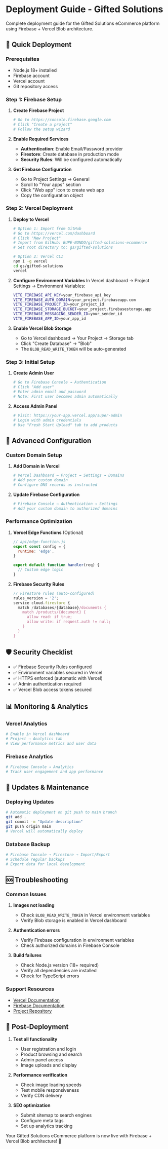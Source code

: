 # Deployment Guide - Gifted Solutions

Complete deployment guide for the Gifted Solutions eCommerce platform using Firebase + Vercel Blob architecture.

## 🚀 Quick Deployment

### Prerequisites
- Node.js 18+ installed
- Firebase account
- Vercel account
- Git repository access

### Step 1: Firebase Setup

1. **Create Firebase Project**
   ```bash
   # Go to https://console.firebase.google.com
   # Click "Create a project"
   # Follow the setup wizard
   ```

2. **Enable Required Services**
   - **Authentication**: Enable Email/Password provider
   - **Firestore**: Create database in production mode
   - **Security Rules**: Will be configured automatically

3. **Get Firebase Configuration**
   - Go to Project Settings → General
   - Scroll to "Your apps" section
   - Click "Web app" icon to create web app
   - Copy the configuration object

### Step 2: Vercel Deployment

1. **Deploy to Vercel**
   ```bash
   # Option 1: Import from GitHub
   # Go to https://vercel.com/dashboard
   # Click "New Project"
   # Import from GitHub: BUPE-NONDO/gifted-solutions-ecommerce
   # Set root directory to: gs/gifted-solutions
   
   # Option 2: Vercel CLI
   npm i -g vercel
   cd gs/gifted-solutions
   vercel
   ```

2. **Configure Environment Variables**
   In Vercel dashboard → Project Settings → Environment Variables:
   ```bash
   VITE_FIREBASE_API_KEY=your_firebase_api_key
   VITE_FIREBASE_AUTH_DOMAIN=your_project.firebaseapp.com
   VITE_FIREBASE_PROJECT_ID=your_project_id
   VITE_FIREBASE_STORAGE_BUCKET=your_project.firebasestorage.app
   VITE_FIREBASE_MESSAGING_SENDER_ID=your_sender_id
   VITE_FIREBASE_APP_ID=your_app_id
   ```

3. **Enable Vercel Blob Storage**
   - Go to Vercel dashboard → Your Project → Storage tab
   - Click "Create Database" → "Blob"
   - The `BLOB_READ_WRITE_TOKEN` will be auto-generated

### Step 3: Initial Setup

1. **Create Admin User**
   ```bash
   # Go to Firebase Console → Authentication
   # Click "Add user"
   # Enter admin email and password
   # Note: First user becomes admin automatically
   ```

2. **Access Admin Panel**
   ```bash
   # Visit: https://your-app.vercel.app/super-admin
   # Login with admin credentials
   # Use "Fresh Start Upload" tab to add products
   ```

## 🔧 Advanced Configuration

### Custom Domain Setup

1. **Add Domain in Vercel**
   ```bash
   # Vercel Dashboard → Project → Settings → Domains
   # Add your custom domain
   # Configure DNS records as instructed
   ```

2. **Update Firebase Configuration**
   ```bash
   # Firebase Console → Authentication → Settings
   # Add your custom domain to authorized domains
   ```

### Performance Optimization

1. **Vercel Edge Functions** (Optional)
   ```javascript
   // api/edge-function.js
   export const config = {
     runtime: 'edge',
   }
   
   export default function handler(req) {
     // Custom edge logic
   }
   ```

2. **Firebase Security Rules**
   ```javascript
   // Firestore rules (auto-configured)
   rules_version = '2';
   service cloud.firestore {
     match /databases/{database}/documents {
       match /products/{document} {
         allow read: if true;
         allow write: if request.auth != null;
       }
     }
   }
   ```

## 🛡️ Security Checklist

- ✅ Firebase Security Rules configured
- ✅ Environment variables secured in Vercel
- ✅ HTTPS enforced (automatic with Vercel)
- ✅ Admin authentication required
- ✅ Vercel Blob access tokens secured

## 📊 Monitoring & Analytics

### Vercel Analytics
```bash
# Enable in Vercel dashboard
# Project → Analytics tab
# View performance metrics and user data
```

### Firebase Analytics
```bash
# Firebase Console → Analytics
# Track user engagement and app performance
```

## 🔄 Updates & Maintenance

### Deploying Updates
```bash
# Automatic deployment on git push to main branch
git add .
git commit -m "Update description"
git push origin main
# Vercel will automatically deploy
```

### Database Backup
```bash
# Firebase Console → Firestore → Import/Export
# Schedule regular backups
# Export data for local development
```

## 🆘 Troubleshooting

### Common Issues

1. **Images not loading**
   - Check `BLOB_READ_WRITE_TOKEN` in Vercel environment variables
   - Verify Blob storage is enabled in Vercel dashboard

2. **Authentication errors**
   - Verify Firebase configuration in environment variables
   - Check authorized domains in Firebase Console

3. **Build failures**
   - Check Node.js version (18+ required)
   - Verify all dependencies are installed
   - Check for TypeScript errors

### Support Resources
- [Vercel Documentation](https://vercel.com/docs)
- [Firebase Documentation](https://firebase.google.com/docs)
- [Project Repository](https://github.com/BUPE-NONDO/gifted-solutions-ecommerce)

## 🎯 Post-Deployment

1. **Test all functionality**
   - User registration and login
   - Product browsing and search
   - Admin panel access
   - Image uploads and display

2. **Performance verification**
   - Check image loading speeds
   - Test mobile responsiveness
   - Verify CDN delivery

3. **SEO optimization**
   - Submit sitemap to search engines
   - Configure meta tags
   - Set up analytics tracking

Your Gifted Solutions eCommerce platform is now live with Firebase + Vercel Blob architecture! 🎉
